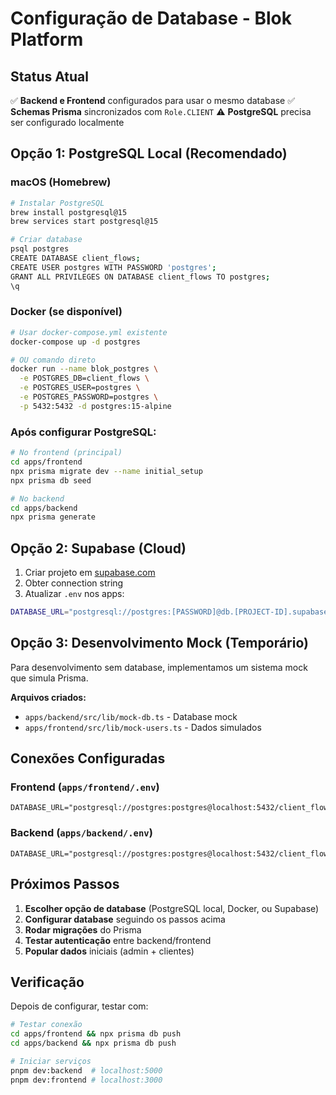 # Configuração de Database - Blok Platform

## Status Atual
✅ **Backend e Frontend** configurados para usar o mesmo database
✅ **Schemas Prisma** sincronizados com `Role.CLIENT` 
⚠️ **PostgreSQL** precisa ser configurado localmente

## Opção 1: PostgreSQL Local (Recomendado)

### macOS (Homebrew)
```bash
# Instalar PostgreSQL
brew install postgresql@15
brew services start postgresql@15

# Criar database
psql postgres
CREATE DATABASE client_flows;
CREATE USER postgres WITH PASSWORD 'postgres';
GRANT ALL PRIVILEGES ON DATABASE client_flows TO postgres;
\q
```

### Docker (se disponível)
```bash
# Usar docker-compose.yml existente
docker-compose up -d postgres

# OU comando direto
docker run --name blok_postgres \
  -e POSTGRES_DB=client_flows \
  -e POSTGRES_USER=postgres \
  -e POSTGRES_PASSWORD=postgres \
  -p 5432:5432 -d postgres:15-alpine
```

### Após configurar PostgreSQL:
```bash
# No frontend (principal)
cd apps/frontend
npx prisma migrate dev --name initial_setup
npx prisma db seed

# No backend
cd apps/backend  
npx prisma generate
```

## Opção 2: Supabase (Cloud)

1. Criar projeto em [supabase.com](https://supabase.com)
2. Obter connection string
3. Atualizar `.env` nos apps:

```bash
DATABASE_URL="postgresql://postgres:[PASSWORD]@db.[PROJECT-ID].supabase.co:5432/postgres"
```

## Opção 3: Desenvolvimento Mock (Temporário)

Para desenvolvimento sem database, implementamos um sistema mock que simula Prisma.

**Arquivos criados:**
- `apps/backend/src/lib/mock-db.ts` - Database mock
- `apps/frontend/src/lib/mock-users.ts` - Dados simulados

## Conexões Configuradas

### Frontend (`apps/frontend/.env`)
```
DATABASE_URL="postgresql://postgres:postgres@localhost:5432/client_flows"
```

### Backend (`apps/backend/.env`)  
```
DATABASE_URL="postgresql://postgres:postgres@localhost:5432/client_flows"
```

## Próximos Passos

1. **Escolher opção de database** (PostgreSQL local, Docker, ou Supabase)
2. **Configurar database** seguindo os passos acima
3. **Rodar migrações** do Prisma
4. **Testar autenticação** entre backend/frontend
5. **Popular dados** iniciais (admin + clientes)

## Verificação

Depois de configurar, testar com:
```bash
# Testar conexão
cd apps/frontend && npx prisma db push
cd apps/backend && npx prisma db push

# Iniciar serviços
pnpm dev:backend  # localhost:5000
pnpm dev:frontend # localhost:3000
```